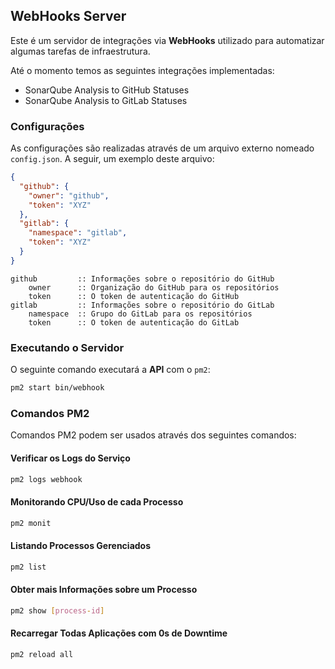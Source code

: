 ## WebHooks Server

Este é um servidor de integrações via **WebHooks** utilizado para automatizar algumas tarefas de infraestrutura.

Até o momento temos as seguintes integrações implementadas:

* SonarQube Analysis to GitHub Statuses
* SonarQube Analysis to GitLab Statuses

### Configurações

As configurações são realizadas através de um arquivo externo nomeado `config.json`. A seguir, um exemplo
deste arquivo:

```json
{
  "github": {
    "owner": "github",
    "token": "XYZ"
  },
  "gitlab": {
    "namespace": "gitlab",
    "token": "XYZ"
  }
}
```

    github         :: Informações sobre o repositório do GitHub
        owner      :: Organização do GitHub para os repositórios
        token      :: O token de autenticação do GitHub
    gitlab         :: Informações sobre o repositório do GitLab
        namespace  :: Grupo do GitLab para os repositórios
        token      :: O token de autenticação do GitLab

### Executando o Servidor

O seguinte comando executará a **API** com o `pm2`:

```bash
pm2 start bin/webhook
```

### Comandos PM2

Comandos PM2 podem ser usados através dos seguintes comandos:

#### Verificar os Logs do Serviço

```bash
pm2 logs webhook
```

#### Monitorando CPU/Uso de cada Processo

```bash
pm2 monit
```

#### Listando Processos Gerenciados

```bash
pm2 list
```

#### Obter mais Informações sobre um Processo

```bash
pm2 show [process-id]
```

#### Recarregar Todas Aplicações com 0s de Downtime

```bash
pm2 reload all
```
